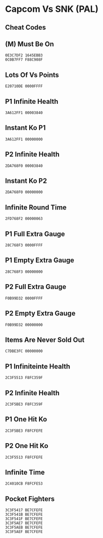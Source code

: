 # Capcom Vs SNK (PAL)

## Cheat Codes

## (M) Must Be On

```
0E3C7DF2 1645EBB3
0C0B7FF7 F88C908F

```

## Lots Of Vs Points

```
E20710DE 0000FFFF

```

## P1 Infinite Health

```
3A612FF1 00003840

```

## Instant Ko P1

```
3A612FF1 00000000

```

## P2 Infinite Health

```
2DA768F0 00003840

```

## Instant Ko P2

```
2DA768F0 00000000

```

## Infinite Round Time

```
2FD768F2 00000063

```

## P1 Full Extra Gauge

```
28C768F3 0000FFFF

```

## P1 Empty Extra Gauge

```
28C768F3 00000000

```

## P2 Full Extra Gauge

```
F0B99D32 0000FFFF

```

## P2 Empty Extra Gauge

```
F0B99D32 00000000

```

## Items Are Never Sold Out

```
C7DBE3FC 00000000

```

## P1 Infiniteinte Health

```
2C3F5513 F8FC359F

```

## P2 Infinite Health

```
2C3F5BE3 F8FC359F

```

## P1 One Hit Ko

```
2C3F5BE3 F8FCFEFE

```

## P2 One Hit Ko

```
2C3F5513 F8FCFEFE

```

## Infinite Time

```
2C4010CB F8FCFE53

```

## Pocket Fighters

```
3C3F5417 BE7CFEFE
3C3F541B BE7CFEFE
3C3F541F BE7CFEFE
3C3F5AE7 BE7CFEFE
3C3F5AEB BE7CFEFE
3C3F5AEF BE7CFEFE

```

